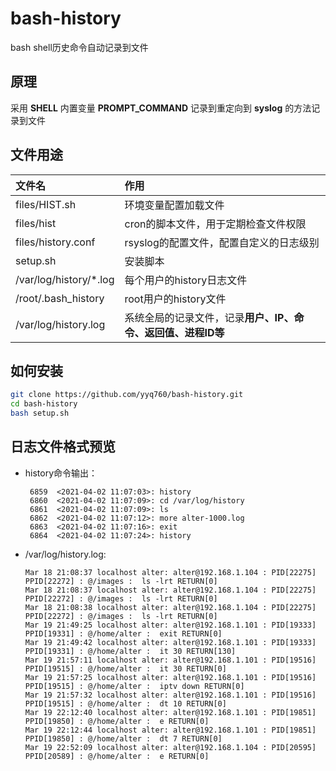 # bash-history
bash shell历史命令自动记录到文件

## 原理
采用 **SHELL** 内置变量 **PROMPT_COMMAND** 记录到重定向到 **syslog** 的方法记录到文件

## 文件用途

| 文件名                 | 作用                                                       |
| :--------------------- | :--------------------------------------------------------- |
| files/HIST.sh          | 环境变量配置加载文件                                       |
| files/hist             | cron的脚本文件，用于定期检查文件权限                       |
| files/history.conf     | rsyslog的配置文件，配置自定义的日志级别                    |
| setup.sh               | 安装脚本                                                   |
| /var/log/history/*.log | 每个用户的history日志文件                                  |
| /root/.bash_history    | root用户的history文件                                      |
| /var/log/history.log   | 系统全局的记录文件，记录**用户、IP、命令、返回值、进程ID等** |

## 如何安装

```bash
git clone https://github.com/yyq760/bash-history.git
cd bash-history
bash setup.sh
```

## 日志文件格式预览

- history命令输出：

    ```text
     6859  <2021-04-02 11:07:03>: history
     6860  <2021-04-02 11:07:09>: cd /var/log/history
     6861  <2021-04-02 11:07:09>: ls
     6862  <2021-04-02 11:07:12>: more alter-1000.log
     6863  <2021-04-02 11:07:16>: exit
     6864  <2021-04-02 11:07:24>: history
    ```


- /var/log/history.log:

    ```text
    Mar 18 21:08:37 localhost alter: alter@192.168.1.104 : PID[22275] PPID[22272] : @/images :  ls -lrt RETURN[0]
    Mar 18 21:08:37 localhost alter: alter@192.168.1.104 : PID[22275] PPID[22272] : @/images :  ls -lrt RETURN[0]
    Mar 18 21:08:38 localhost alter: alter@192.168.1.104 : PID[22275] PPID[22272] : @/images :  ls -lrt RETURN[0]
    Mar 19 21:49:25 localhost alter: alter@192.168.1.101 : PID[19333] PPID[19331] : @/home/alter :  exit RETURN[0]
    Mar 19 21:49:42 localhost alter: alter@192.168.1.101 : PID[19333] PPID[19331] : @/home/alter :  it 30 RETURN[130]
    Mar 19 21:57:11 localhost alter: alter@192.168.1.101 : PID[19516] PPID[19515] : @/home/alter :  it 30 RETURN[0]
    Mar 19 21:57:25 localhost alter: alter@192.168.1.101 : PID[19516] PPID[19515] : @/home/alter :  iptv down RETURN[0]
    Mar 19 21:57:32 localhost alter: alter@192.168.1.101 : PID[19516] PPID[19515] : @/home/alter :  dt 10 RETURN[0]
    Mar 19 22:12:40 localhost alter: alter@192.168.1.101 : PID[19851] PPID[19850] : @/home/alter :  e RETURN[0]
    Mar 19 22:12:44 localhost alter: alter@192.168.1.101 : PID[19851] PPID[19850] : @/home/alter :  dt 7 RETURN[0]
    Mar 19 22:52:09 localhost alter: alter@192.168.1.104 : PID[20595] PPID[20589] : @/home/alter :  e RETURN[0]
    ```

